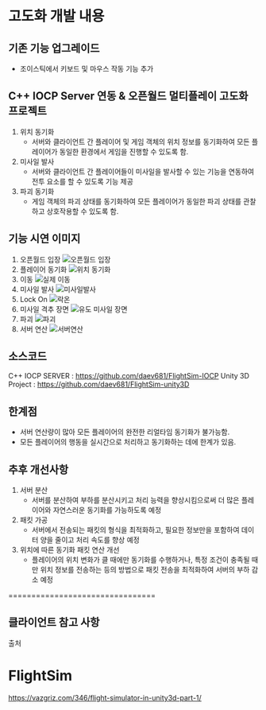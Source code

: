 # 고도화 개발 내용

## 기존 기능 업그레이드
- 조이스틱에서 키보드 및 마우스 작동 기능 추가

## C++ IOCP Server 연동 & 오픈월드 멀티플레이 고도화 프로젝트
1. 위치 동기화
   - 서버와 클라이언트 간 플레이어 및 게임 객체의 위치 정보를 동기화하여 모든 플레이어가 동일한 환경에서 게임을 진행할 수 있도록 함.
2. 미사일 발사
   - 서버와 클라이언트 간 플레이어들이 미사일을 발사할 수 있는 기능을 연동하여 전투 요소를 할 수 있도록 기능 제공
3. 파괴 동기화
   - 게임 객체의 파괴 상태를 동기화하여 모든 플레이어가 동일한 파괴 상태를 관찰하고 상호작용할 수 있도록 함.

## 기능 시연 이미지
1. 오픈월드 입장
![오픈월드 입장](https://github.com/daev681/FlightSim-unity3D/assets/54939319/34b0b571-8e3e-447e-a755-b6b3e040bec9)
2. 플레이어 동기화
![위치 동기화](https://github.com/daev681/FlightSim-unity3D/assets/54939319/4fd66f92-aa38-4f5b-8b33-60a816e33d3d)
3. 이동
![실제 이동](https://github.com/daev681/FlightSim-unity3D/assets/54939319/0ba0479a-0845-47e0-a279-c7a5f3efb20a)
4. 미사일 발사
![미사일발사](https://github.com/daev681/FlightSim-unity3D/assets/54939319/e23a1ebb-77de-463c-b326-c0079ca5747d)
7. Lock On
![락온 ](https://github.com/daev681/FlightSim-unity3D/assets/54939319/86f5e7f8-c662-4890-842c-08a32e0b65e2)
8. 미사일 격추 장면
![유도 미사일 장면](https://github.com/daev681/FlightSim-unity3D/assets/54939319/d443d868-8a79-47c5-9285-56575608419c)
9. 파괴
![파괴](https://github.com/daev681/FlightSim-unity3D/assets/54939319/6605840c-dc0b-4048-852d-7ee515e699de)
10. 서버 연산
![서버연산](https://github.com/daev681/FlightSim-unity3D/assets/54939319/d653c02a-753e-4a42-a30b-60e4b0ac4b7c)





## 소스코드 
C++ IOCP SERVER : https://github.com/daev681/FlightSim-IOCP
Unity 3D Project : https://github.com/daev681/FlightSim-unity3D

## 한계점
- 서버 연산량이 많아 모든 플레이어의 완전한 리얼타임 동기화가 불가능함.
- 모든 플레이어의 행동을 실시간으로 처리하고 동기화하는 데에 한계가 있음.

## 추후 개선사항
1. 서버 분산
   - 서버를 분산하여 부하를 분산시키고 처리 능력을 향상시킴으로써 더 많은 플레이어와 자연스러운 동기화를 가능하도록 예정
2. 패킷 가공
   - 서버에서 전송되는 패킷의 형식을 최적화하고, 필요한 정보만을 포함하여 데이터 양을 줄이고 처리 속도를 향상 예정
3. 위치에 따른 동기화 패킷 연산 개선
   - 플레이어의 위치 변화가 클 때에만 동기화를 수행하거나, 특정 조건이 충족될 때만 위치 정보를 전송하는 등의 방법으로 패킷 전송을 최적화하여 서버의 부하 감소 예정


================================
## 클라이언트 참고 사항 
출처
# FlightSim
https://vazgriz.com/346/flight-simulator-in-unity3d-part-1/
